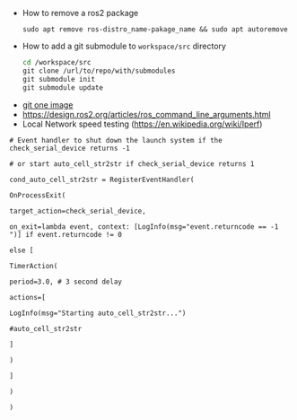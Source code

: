 
- How to remove a ros2 package
	```shell
	sudo apt remove ros-distro_name-pakage_name && sudo apt autoremove
	```
- How to add a git submodule to `workspace/src` directory
	```bash 
	cd /workspace/src
	git clone /url/to/repo/with/submodules
	git submodule init
	git submodule update
	```
- [git one image](https://raw.githubusercontent.com/JannikArndt/git-in-one-image/master/git-in-one-image.svg)
- https://design.ros2.org/articles/ros_command_line_arguments.html
- Local Network speed testing (https://en.wikipedia.org/wiki/Iperf)



```
# Event handler to shut down the launch system if the check_serial_device returns -1

# or start auto_cell_str2str if check_serial_device returns 1

cond_auto_cell_str2str = RegisterEventHandler(

OnProcessExit(

target_action=check_serial_device,

on_exit=lambda event, context: [LogInfo(msg="event.returncode == -1 ")] if event.returncode != 0

else [

TimerAction(

period=3.0, # 3 second delay

actions=[

LogInfo(msg="Starting auto_cell_str2str...")

#auto_cell_str2str

]

)

]

)

)
```